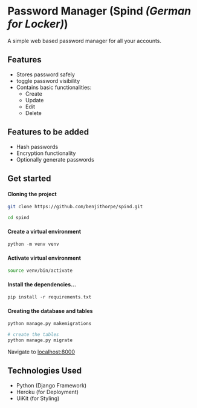 # Password Manager (Spind *(German for Locker)*)

A simple web based password manager for all your accounts.

## Features

- Stores password safely
- toggle password visibility
- Contains basic functionalities:
  - Create
  - Update
  - Edit
  - Delete


## Features to be added

- Hash passwords
- Encryption functionality
- Optionally generate passwords


## Get started

#### Cloning the project
```bash
git clone https://github.com/benjithorpe/spind.git

cd spind
```

#### Create a virtual environment
```python
python -m venv venv
```

#### Activate virtual environment
```bash
source venv/bin/activate
```

#### Install the dependencies...
```python
pip install -r requirements.txt
```

#### Creating the database and tables
```python
python manage.py makemigrations

# create the tables
python manage.py migrate
```

Navigate to [localhost:8000](http://localhost:8000)

## Technologies Used
- Python (Django Framework)
- Heroku (for Deployment)
- UiKit (for Styling)
